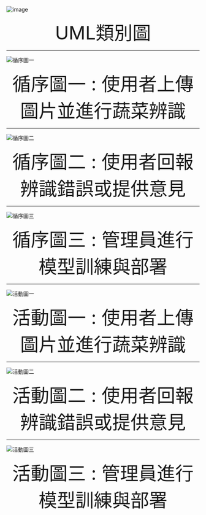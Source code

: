 ![image](UML圖.png)
<div align="center">
  <font size="7">UML類別圖</font>
</div>

---
![循序圖一](https://github.com/shan-tai/teamwork/blob/main/%E5%BE%AA%E5%BA%8F%E5%9C%961.drawio.png)
<div align="center">
  <font size="7">循序圖一  : 使用者上傳圖片並進行蔬菜辨識</font>
</div>

---
![循序圖二](https://github.com/shan-tai/teamwork/blob/main/%E5%BE%AA%E5%BA%8F%E5%9C%962.drawio.png)
<div align="center">
  <font size="7">循序圖二  : 使用者回報辨識錯誤或提供意見</font>
</div>

---
![循序圖三](https://github.com/shan-tai/teamwork/blob/main/%E5%BE%AA%E5%BA%8F%E5%9C%963.drawio.png)
<div align="center">
  <font size="7">循序圖三  : 管理員進行模型訓練與部署 </font>
</div>

---
![活動圖一](https://github.com/shan-tai/teamwork/blob/main/%E6%B4%BB%E5%8B%95%E5%9C%96%E4%B8%80.drawio.png)
<div align="center">
  <font size="7">活動圖一  : 使用者上傳圖片並進行蔬菜辨識</font>
</div>

---
![活動圖二](https://github.com/shan-tai/teamwork/blob/main/%E6%B4%BB%E5%8B%95%E5%9C%96%E4%BA%8C.drawio.png)
<div align="center">
  <font size="7">活動圖二  : 使用者回報辨識錯誤或提供意見</font>
</div>

---
![活動圖三](https://github.com/shan-tai/teamwork/blob/main/%E6%B4%BB%E5%8B%95%E5%9C%96%E4%B8%89drawio.png)
<div align="center">
  <font size="7">活動圖三  : 管理員進行模型訓練與部署 </font>
</div>
